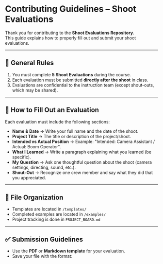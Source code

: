 # Contributing Guidelines – Shoot Evaluations

Thank you for contributing to the **Shoot Evaluations Repository**.  
This guide explains how to properly fill out and submit your shoot evaluations.

---

## 📌 General Rules
1. You must complete **5 Shoot Evaluations** during the course.  
2. Each evaluation must be submitted **directly after the shoot** in class.  
3. Evaluations are confidential to the instruction team (except shout-outs, which may be shared).  

---

## 📝 How to Fill Out an Evaluation
Each evaluation must include the following sections:

- **Name & Date** → Write your full name and the date of the shoot.  
- **Project Title** → The title or description of the project/shoot.  
- **Intended vs Actual Position** → Example: "Intended: Camera Assistant / Actual: Boom Operator".  
- **What I Learned** → Write a paragraph explaining what you learned (be specific).  
- **My Question** → Ask one thoughtful question about the shoot (camera settings, directing, sound, etc.).  
- **Shout-Out** → Recognize one crew member and say what they did that you appreciated.  

---

## 📂 File Organization
- Templates are located in `/templates/`  
- Completed examples are located in `/examples/`  
- Project tracking is done in `PROJECT_BOARD.md`  

---

## ✅ Submission Guidelines
- Use the **PDF** or **Markdown template** for your evaluation.  
- Save your file with the format:  
